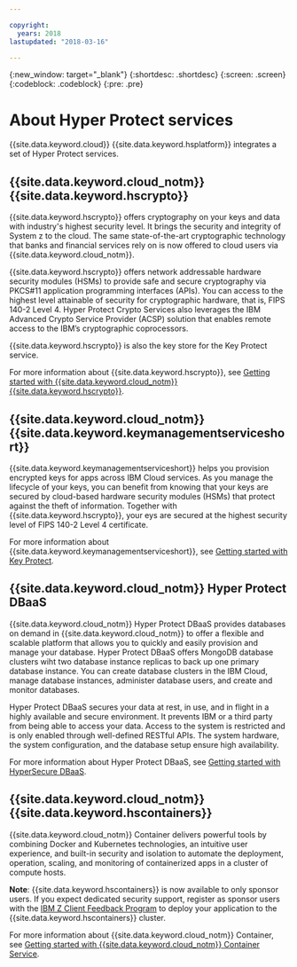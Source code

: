 ```yaml
---

copyright:
  years: 2018
lastupdated: "2018-03-16"

---
```


{:new_window: target="_blank"}
{:shortdesc: .shortdesc}
{:screen: .screen}
{:codeblock: .codeblock}
{:pre: .pre}


# About Hyper Protect services

{{site.data.keyword.cloud}} {{site.data.keyword.hsplatform}} integrates a set of Hyper Protect services.


## **{{site.data.keyword.cloud_notm}} {{site.data.keyword.hscrypto}}**  

{{site.data.keyword.hscrypto}} offers cryptography on your keys and data with industry's highest security level. It brings the security and integrity of System z to the cloud. The same state-of-the-art cryptographic technology that banks and financial services rely on is now offered to cloud users via {{site.data.keyword.cloud_notm}}.

{{site.data.keyword.hscrypto}} offers network addressable hardware security modules (HSMs) to provide safe and secure cryptography via PKCS#11 application programming interfaces (APIs). You can access to the highest level attainable of security for cryptographic hardware, that is, FIPS 140-2 Level 4.  Hyper Protect Crypto Services also leverages the IBM Advanced Crypto Service Provider (ACSP) solution that enables remote access to the IBM’s cryptographic coprocessors.

{{site.data.keyword.hscrypto}} is also the key store for the Key Protect service.

For more information about {{site.data.keyword.hscrypto}}, see [Getting started with {{site.data.keyword.cloud_notm}} {{site.data.keyword.hscrypto}}](https://console.stage1.bluemix.net/docs/services/zcrypto/index.html).


## **{{site.data.keyword.cloud_notm}} {{site.data.keyword.keymanagementserviceshort}}**

{{site.data.keyword.keymanagementserviceshort}} helps you provision encrypted keys for apps across IBM Cloud services. As you manage the lifecycle of your keys, you can benefit from knowing that your keys are secured by cloud-based hardware security modules (HSMs) that protect against the theft of information. Together with {{site.data.keyword.hscrypto}}, your eys are secured at the highest security level of FIPS 140-2 Level 4 certificate.

For more information about {{site.data.keyword.keymanagementserviceshort}}, see [Getting started with Key Protect](https://console.bluemix.net/docs/services/keymgmt/index.html).


## **{{site.data.keyword.cloud_notm}} Hyper Protect DBaaS**  

{{site.data.keyword.cloud_notm}} Hyper Protect DBaaS provides databases on demand in {{site.data.keyword.cloud_notm}} to offer a flexible and scalable platform that allows you to quickly and easily provision and manage your database. Hyper Protect DBaaS offers MongoDB database clusters wiht two database instance replicas to back up one primary database instance. You can create database clusters in the IBM Cloud, manage database instances, administer database users, and create and monitor databases.

Hyper Protect DBaaS secures your data at rest, in use, and in flight in a highly available and secure environment. It prevents IBM or a third party from being able to access your data. Access to the system is restricted and is only enabled through well-defined RESTful APIs. The system hardware, the system configuration, and the database setup ensure high availability.

For more information about Hyper Protect DBaaS, see [Getting started with HyperSecure DBaaS](https://console.bluemix.net/docs/services/hypersecure-dbaas/index.html).


## **{{site.data.keyword.cloud_notm}} {{site.data.keyword.hscontainers}}**  

{{site.data.keyword.cloud_notm}} Container delivers powerful tools by combining Docker and Kubernetes technologies, an intuitive user experience, and built-in security and isolation to automate the deployment, operation, scaling, and monitoring of containerized apps in a cluster of compute hosts.

**Note**: {{site.data.keyword.hscontainers}} is now available to only sponsor users. If you expect dedicated security support, register as sponsor users with the [IBM Z Client Feedback Program](https://www-01.ibm.com/marketing/iwm/iwmdocs/web/cc/earlyprograms/zcustomer.shtml) to deploy your application to the {{site.data.keyword.hscontainers}} cluster.

For more information about {{site.data.keyword.cloud_notm}} Container, see [Getting started with {{site.data.keyword.cloud_notm}} Container Service](https://console.bluemix.net/docs/containers/container_index.html#container_index).
